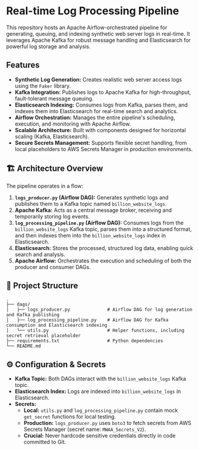 # Real-time Log Processing Pipeline

This repository hosts an Apache Airflow-orchestrated pipeline for generating, queuing, and indexing synthetic web server logs in real-time. It leverages Apache Kafka for robust message handling and Elasticsearch for powerful log storage and analysis.

##  Features

  * **Synthetic Log Generation:** Creates realistic web server access logs using the `Faker` library.
  * **Kafka Integration:** Publishes logs to Apache Kafka for high-throughput, fault-tolerant message queuing.
  * **Elasticsearch Indexing:** Consumes logs from Kafka, parses them, and indexes them into Elasticsearch for real-time search and analytics.
  * **Airflow Orchestration:** Manages the entire pipeline's scheduling, execution, and monitoring with Apache Airflow.
  * **Scalable Architecture:** Built with components designed for horizontal scaling (Kafka, Elasticsearch).
  * **Secure Secrets Management:** Supports flexible secret handling, from local placeholders to AWS Secrets Manager in production environments.

## 🏗️ Architecture Overview

The pipeline operates in a flow:

1.  **`logs_producer.py` (Airflow DAG):** Generates synthetic logs and publishes them to a Kafka topic named `billion_website_logs`.
2.  **Apache Kafka:** Acts as a central message broker, receiving and temporarily storing log events.
3.  **`log_processing_pipeline.py` (Airflow DAG):** Consumes logs from the `billion_website_logs` Kafka topic, parses them into a structured format, and then indexes them into the `billion_website_logs` index in Elasticsearch.
4.  **Elasticsearch:** Stores the processed, structured log data, enabling quick search and analysis.
5.  **Apache Airflow:** Orchestrates the execution and scheduling of both the producer and consumer DAGs.


## 📂 Project Structure

```
.
├── dags/
│   ├── logs_producer.py              # Airflow DAG for log generation and Kafka publishing
│   ├── log_processing_pipeline.py    # Airflow DAG for Kafka consumption and Elasticsearch indexing
│   └── utils.py                      # Helper functions, including secret retrieval placeholder
├── requirements.txt                  # Python dependencies
└── README.md
```

## ⚙️ Configuration & Secrets

  * **Kafka Topic:** Both DAGs interact with the `billion_website_logs` Kafka topic.
  * **Elasticsearch Index:** Logs are indexed into `billion_website_logs` in Elasticsearch.
  * **Secrets:**
      * **Local:** `utils.py` and `log_processing_pipeline.py` contain mock `get_secret` functions for local testing.
      * **Production:** `logs_producer.py` uses `boto3` to fetch secrets from AWS Secrets Manager (secret name: `MWAA_Secrets_V2`).
      * **Crucial:** Never hardcode sensitive credentials directly in code committed to Git.
